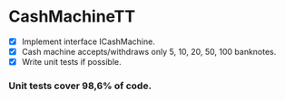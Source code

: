 # CashMachineTT

- [x] Implement interface ICashMachine. 
- [x] Cash machine accepts/withdraws only 5, 10, 20, 50, 100 banknotes.
- [x] Write unit tests if possible. 

### Unit tests cover 98,6% of code.
